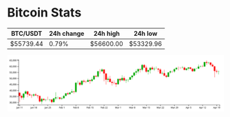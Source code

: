 # Bitcoin Stats

BTC/USDT|24h change|24h high|24h low|
|---|---|---|---|
|$55739.44|0.79%|$56600.00|$53329.96|

<img src="./chart.svg">

